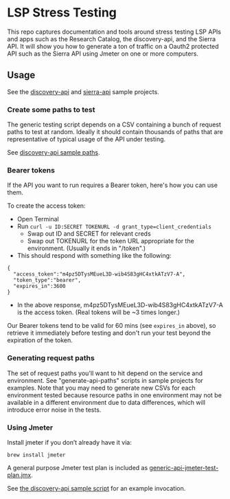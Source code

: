 # LSP Stress Testing

This repo captures documentation and tools around stress testing LSP APIs and apps such as the Research Catalog, the discovery-api, and the Sierra API. It will show you how to generate a ton of traffic on a Oauth2 protected API such as the Sierra API using Jmeter on one or more computers.

## Usage

See the [discovery-api](./discovery-api) and [sierra-api](./sierra-api) sample projects.

### Create some paths to test

The generic testing script depends on a CSV containing a bunch of request paths to test at random. Ideally it should contain thousands of paths that are representative of typical usage of the API under testing.

See [discovery-api sample paths](./discovery-api/sample-paths.csv).

### Bearer tokens

If the API you want to run requires a Bearer token, here's how you can use them.

To create the access token:

 - Open Terminal
 - Run `curl -u ID:SECRET TOKENURL -d grant_type=client_credentials`
   - Swap out ID and SECRET for relevant creds
   - Swap out TOKENURL for the token URL appropriate for the environment. (Usually it ends in "/token".)
 - This should respond with something like the following:

```
{
  "access_token":"m4pz5DTysMEueL3D-wib4S83gHC4xtkATzV7-A",
  "token_type":"bearer",
  "expires_in":3600
}
```

 - In the above response, m4pz5DTysMEueL3D-wib4S83gHC4xtkATzV7-A is the access token. (Real tokens will be ~3 times longer.)

Our Bearer tokens tend to be valid for 60 mins (see `expires_in` above), so retrieve it immediately before testing and don't run your test beyond the expiration of the token.

### Generating request paths

The set of request paths you'll want to hit depend on the service and environment. See "generate-api-paths" scripts in sample projects for examples. Note that you may need to generate new CSVs for each environment tested because resource paths in one environment may not be available in a different environment due to data differences, which will introduce error noise in the tests.

### Using Jmeter

Install jmeter if you don’t already have it via:

`brew install jmeter`

A general purpose Jmeter test plan is included as [generic-api-jmeter-test-plan.jmx](./generic-api-jmeter-test-plan.jmx).

See [the discovery-api sample script](./discovery-api/run.sh) for an example invocation.
